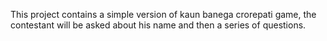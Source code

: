 This project contains a simple version of kaun banega crorepati game, the contestant will be asked about his name and then a series of questions. 
